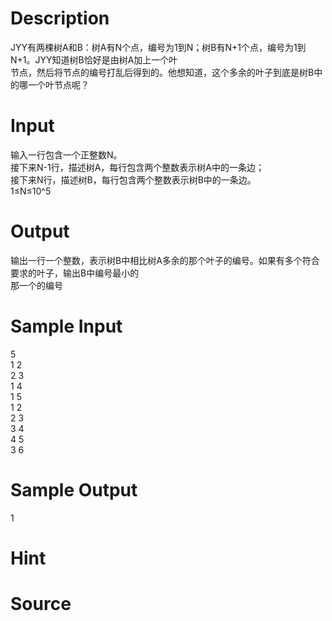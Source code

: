 
# Description

<div class="content"><div>JYY有两棵树A和B：树A有N个点，编号为1到N；树B有N+1个点，编号为1到N+1。JYY知道树B恰好是由树A加上一个叶</div>
<div>节点，然后将节点的编号打乱后得到的。他想知道，这个多余的叶子到底是树B中的哪一个叶节点呢？</div>
<p></p></div>

# Input

<div class="content"><div>输入一行包含一个正整数N。</div>
<div>接下来N-1行，描述树A，每行包含两个整数表示树A中的一条边；</div>
<div>接下来N行，描述树B，每行包含两个整数表示树B中的一条边。</div>
<div>1≤N≤10^5</div>
<p></p></div>

# Output

<div class="content"><div>输出一行一个整数，表示树B中相比树A多余的那个叶子的编号。如果有多个符合要求的叶子，输出B中编号最小的</div>
<div>
<div>那一个的编号</div>
</div>
<p></p></div>

# Sample Input

<div class="content"><span class="sampledata">5<br/>
1 2<br/>
2 3<br/>
1 4<br/>
1 5<br/>
1 2<br/>
2 3<br/>
3 4<br/>
4 5<br/>
3 6<br/>
</span></div>

# Sample Output

<div class="content"><span class="sampledata">1</span></div>

# Hint

<div class="content"><p></p></div>

# Source

<div class="content"><p><a href="problemset.php?search="></a></p></div>

